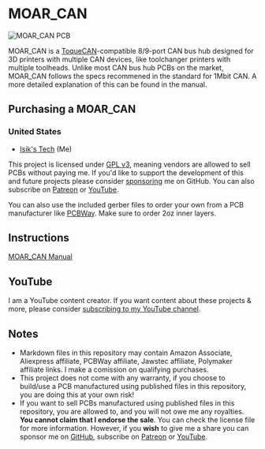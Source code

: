 # MOAR_CAN
![MOAR_CAN PCB](./Images/PCB.png)

MOAR_CAN is a [ToqueCAN](../../../ToqueCAN)-compatible 8/9-port CAN bus hub designed for 3D printers with multiple CAN devices, like toolchanger printers with multiple toolheads. Unlike most CAN bus hub PCBs on the market, MOAR_CAN follows the specs recommened in the standard for 1Mbit CAN. A more detailed explanation of this can be found in the manual.

## Purchasing a MOAR_CAN
### United States
- [Isik's Tech](https://store.isiks.tech/products/moar_can) (Me)

This project is licensed under [GPL v3](./LICENSE), meaning vendors are allowed to sell PCBs without paying me. If you'd like to support the development of this and future projects please consider [sponsoring](https://github.com/sponsors/xbst) me on GitHub. You can also subscribe on [Patreon](https://l.isiks.tech/patreon) or [YouTube](https://l.isiks.tech/member).

You can also use the included gerber files to order your own from a PCB manufacturer like [PCBWay](https://www.pcbway.com/setinvite.aspx?inviteid=374841). Make sure to order 2oz inner layers.
<br>

## Instructions

[MOAR_CAN Manual](./Docs/MOAR_CAN-Manual.pdf)

## YouTube

I am a YouTube content creator. If you want content about these projects & more, please consider [subscribing to my YouTube channel](https://www.youtube.com/channel/UClAWYmCkHjsbaX9Wz1df2mg).

## Notes
- Markdown files in this repository may contain Amazon Associate, Aliexpress affiliate, PCBWay affiliate, Jawstec affiliate, Polymaker affiliate links. I make a comission on qualifying purchases.
- This project does not come with any warranty, if you choose to build/use a PCB manufactured using published files in this repository, you are doing this at your own risk!
- If you want to sell PCBs manufactured using published files in this repository, you are allowed to, and you will not owe me any royalties. **You cannot claim that I endorse the sale**. You can check the license file for more information. However, if you **wish** to give me a share you can sponsor me on [GitHub](https://github.com/sponsors/xbst), subscribe on [Patreon](https://l.isiks.tech/patreon) or [YouTube](https://l.isiks.tech/member).
